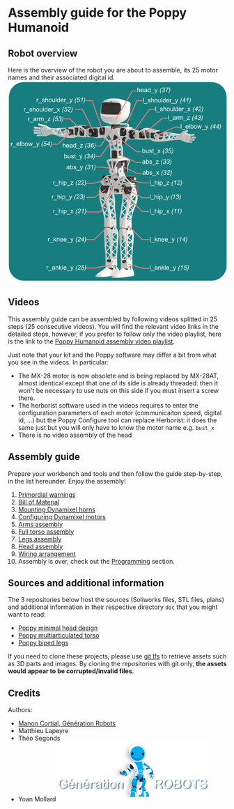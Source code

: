 # Assembly guide for the Poppy Humanoid
## Robot overview
Here is the overview of the robot you are about to assemble, its 25 motor names and their associated digital id.
![](../../img/humanoid/humanoid-motors.png)

## Videos
This assembly guide can be assembled by following videos splitted in 25 steps (25 consecutive videos). You will find the relevant video links in the detailed steps, however, if you prefer to follow only the video playlist, here is the link to the [Poppy Humanoid assembly video playlist](https://www.youtube.com/watch?v=SUlM_mE3plc&list=PL8wg9_Kkof8wwqgfFu0iCij73C-4gt95x&index=1).

Just note that your kit and the Poppy software may differ a bit from what you see in the videos. In particular:
* The MX-28 motor is now obsolete and is being replaced by MX-28AT, almost identical except that one of its side is already threaded: then it won't be necessary to use nuts on this side if you must insert a screw there.
* The herborist software used in the videos requires to enter the configuration parameters of each motor (communicaiton speed, digital id, ...) but the Poppy Configure tool can replace Herborist: it does the same just but you will only have to know the motor name e.g. `bust_x`
* There is no video assembly of the head

## Assembly guide
Prepare your workbench and tools and then follow the guide step-by-step, in the list hereunder. Enjoy the assembly!

1. [Primordial warnings](warnings.md) 
2. [Bill of Material](bom.md)
3. [Mounting Dynamixel horns](dynamixel_hardware.md)
4. [Configuring Dynamixel motors](addressing_dynamixel.md)
5. [Arms assembly](arms_assembly.md)
6. [Full torso assembly](trunk_assembly.md)
7. [Legs assembly](legs_assembly.md)
8. [Head assembly](head_assembly.md)
9. [Wiring arrangement](wiring_arrangement.md)
10. Assembly is over, check out the [Programming](../../programming) section.

## Sources and additional information
The 3 repositories below host the sources (Soliworks files, STL files, plans) and additional information in their respective directory `doc` that you might want to read:
* [Poppy minimal head design](https://github.com/poppy-project/Poppy-minimal-head-design/tree/raspberry-pi-integration/)
* [Poppy multiarticulated torso](https://github.com/poppy-project/Poppy-multiarticulated-torso/tree/master/)
* [Poppy biped legs](https://github.com/poppy-project/Poppy-lightweight-biped-legs/tree/master/)

If you need to clone these projects, please use [git lfs](https://git-lfs.github.com/) to retrieve assets such as 3D parts and images. By cloning the repositories with git only, **the assets would appear to be corrupted/invalid files**.

## Credits
Authors:
* [Manon Cortial, Génération Robots](http://www.generationrobots.com/en/278-le-robot-poppy-humanoid)
* Matthieu Lapeyre
* Théo Segonds
* Yoan Mollard
![image](img/GR-logo.png)
